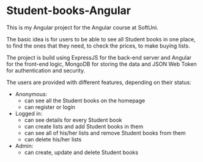 # Student-books-Angular

This is my Angular project for the Angular course at SoftUni.

The basic idea is for users to be able to see all Student books in one place, to find the ones that they need, to check the prices, to make buying lists.

The project is build using ExpressJS for the back-end server and Angular for the front-end logic, MongoDB for storing the data and JSON Web Token for authentication and security.

The users are provided with different features, depending on their status:
- Anonymous: 
	- can see all the Student books on the homepage
	- can register or login
- Logged in:
	- can see details for every Student book
	- can create lists and add Student books in them
	- can see all of his/her lists and remove Student books from them
	- can delete his/her lists
- Admin:
	- can create, update and delete Student books
